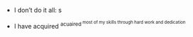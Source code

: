 - I don’t do it all: s

- I have acquired <sup>acuaired<sup> most of my skills through hard work and dedication
